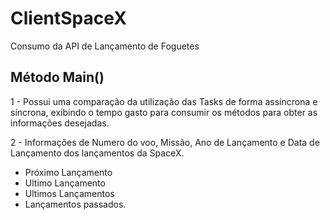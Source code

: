 # ClientSpaceX
Consumo da API de Lançamento de Foguetes


## Método Main()
1 - Possui uma comparação da utilização das Tasks de forma assíncrona e síncrona, exibindo o tempo gasto para consumir os métodos para obter as informações desejadas.

2 - Informações de Numero do voo, Missão, Ano de Lançamento e Data de Lançamento dos lançamentos da SpaceX.
  - Próximo Lançamento
  - Ultimo Lançamento
  - Ultimos Lançamentos
  - Lançamentos passados.




